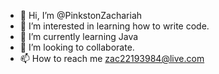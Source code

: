 - 👋 Hi, I’m @PinkstonZachariah
- 👀 I’m interested in learning how to write code.
- 🌱 I’m currently learning Java
- 💞️ I’m looking to collaborate.
- 📫 How to reach me zac22193984@live.com

<!---
PinkstonZachariah/PinkstonZachariah is a ✨ special ✨ repository because its `README.md` (this file) appears on your GitHub profile.
You can click the Preview link to take a look at your changes.
--->
